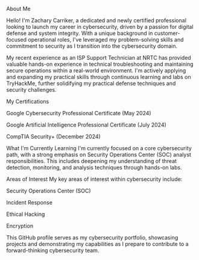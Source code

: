 About Me

Hello! I'm Zachary Carriker, a dedicated and newly certified professional looking to launch my career in cybersecurity, driven by a passion for digital defense and system integrity.
With a unique background in customer-focused operational roles, I've leveraged my problem-solving skills and commitment to security as I transition into the cybersecurity domain. 

My recent experience as an ISP Support Technician at NRTC has provided valuable hands-on experience in technical troubleshooting and maintaining secure operations within a 
real-world environment. I'm actively applying and expanding my practical skills through continuous learning and labs on TryHackMe, further solidifying my practical 
defense techniques and security challenges.

My Certifications

Google Cybersecurity Professional Certificate (May 2024)

Google Artificial Intelligence Professional Certificate (July 2024)

CompTIA Security+ (December 2024)

What I'm Currently Learning
I'm currently focused on a core cybersecurity path, with a strong emphasis on Security Operations Center (SOC) analyst responsibilities. 
This includes deepening my understanding of threat detection, monitoring, and analysis techniques through hands-on labs.

Areas of Interest
My key areas of interest within cybersecurity include:

Security Operations Center (SOC)

Incident Response

Ethical Hacking

Encryption

This GitHub profile serves as my cybersecurity portfolio, showcasing projects and demonstrating my capabilities as I prepare to contribute to a forward-thinking cybersecurity team.
